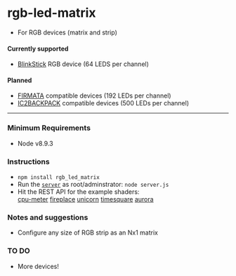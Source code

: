 # rgb-led-matrix
  
* For RGB devices (matrix and strip) 

#### Currently supported
* [BlinkStick](https://www.blinkstick.com) RGB device (64 LEDS per channel)
#### Planned
* [FIRMATA](https://www.arduino.cc/en/Reference/Firmata) compatible devices (192 LEDs per channel)
* [IC2BACKPACK](https://github.com/ajfisher/node-pixel) compatible devices (500 LEDs per channel)
---
### Minimum Requirements
* Node v8.9.3

### Instructions
* `npm install rgb_led_matrix`  
* Run the [`server`](https://github.com/dcerisano/rgb-led-matrix/blob/master/webserver/server.js) as root/adminstrator: `node server.js`   
* Hit the REST API for the example shaders:  
[cpu-meter](http://localhost:8080/?shader=cpu_meter) 
[fireplace](http://localhost:8080/?shader=fireplace) 
[unicorn](http://localhost:8080/?shader=unicorn) 
[timesquare](http://localhost:8080/?shader=timesquare) 
[aurora](http://localhost:8080/?shader=aurora)

### Notes and suggestions
* Configure any size of RGB strip as an Nx1 matrix

### TO DO
* More devices!
